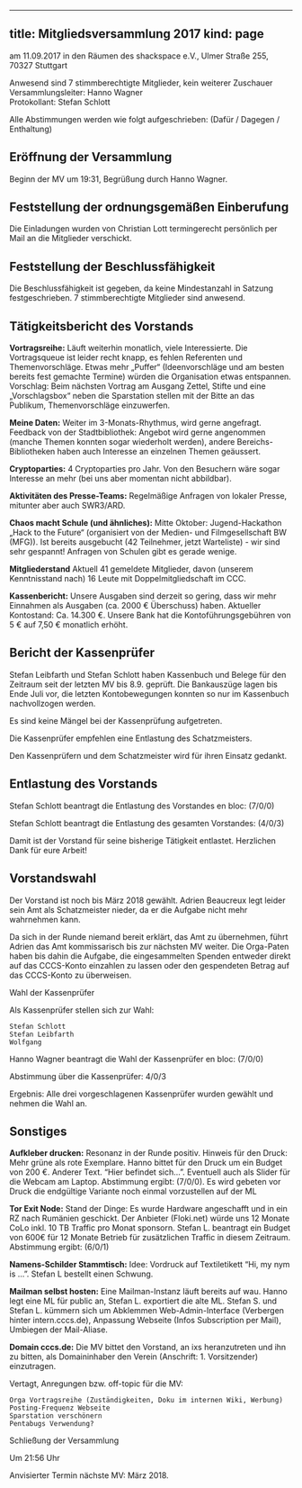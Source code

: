 -----
title: Mitgliedsversammlung 2017
kind: page
-----

am 11.09.2017 in den Räumen des shackspace e.V., Ulmer Straße 255, 70327 Stuttgart 

Anwesend sind 7 stimmberechtigte Mitglieder, kein weiterer Zuschauer  
Versammlungsleiter: Hanno Wagner  
Protokollant: Stefan Schlott

Alle Abstimmungen werden wie folgt aufgeschrieben: (Dafür / Dagegen / Enthaltung) 

## Eröffnung der Versammlung

Beginn der MV um 19:31, Begrüßung durch Hanno Wagner.

## Feststellung der ordnungsgemäßen Einberufung

Die Einladungen wurden von Christian Lott termingerecht persönlich per Mail an die Mitglieder verschickt.

## Feststellung der Beschlussfähigkeit

Die Beschlussfähigkeit ist gegeben, da keine Mindestanzahl in Satzung festgeschrieben. 7 stimmberechtigte Mitglieder sind anwesend.

## Tätigkeitsbericht des Vorstands

**Vortragsreihe:** Läuft weiterhin monatlich, viele Interessierte. Die Vortragsqueue ist leider recht knapp, es fehlen Referenten und Themenvorschläge. Etwas mehr „Puffer“ (Ideenvorschläge und am besten bereits fest gemachte Termine) würden die Organisation etwas entspannen. Vorschlag: Beim nächsten Vortrag am Ausgang Zettel, Stifte und eine „Vorschlagsbox“ neben die Sparstation stellen mit der Bitte an das Publikum, Themenvorschläge einzuwerfen.

**Meine Daten:** Weiter im 3-Monats-Rhythmus, wird gerne angefragt. Feedback von der Stadtbibliothek: Angebot wird gerne angenommen (manche Themen konnten sogar wiederholt werden), andere Bereichs-Bibliotheken haben auch Interesse an einzelnen Themen geäussert.

**Cryptoparties:** 4 Cryptoparties pro Jahr. Von den Besuchern wäre sogar Interesse an mehr (bei uns aber momentan nicht abbildbar).

**Aktivitäten des Presse-Teams:** Regelmäßige Anfragen von lokaler Presse, mitunter aber auch SWR3/ARD.

**Chaos macht Schule (und ähnliches):** Mitte Oktober: Jugend-Hackathon „Hack to the Future“ (organisiert von der Medien- und Filmgesellschaft BW (MFG)). Ist bereits ausgebucht (42 Teilnehmer, jetzt Warteliste) - wir sind sehr gespannt! Anfragen von Schulen gibt es gerade wenige.

**Mitgliederstand** Aktuell 41 gemeldete Mitglieder, davon (unserem Kenntnisstand nach) 16 Leute mit Doppelmitgliedschaft im CCC.

**Kassenbericht:** Unsere Ausgaben sind derzeit so gering, dass wir mehr Einnahmen als Ausgaben (ca. 2000 € Überschuss) haben. Aktueller Kontostand: Ca. 14.300 €. Unsere Bank hat die Kontoführungsgebühren von 5 € auf 7,50 € monatlich erhöht.

## Bericht der Kassenprüfer

Stefan Leibfarth und Stefan Schlott haben Kassenbuch und Belege für den Zeitraum seit der letzten MV bis 8.9. geprüft. Die Bankauszüge lagen bis Ende Juli vor, die letzten Kontobewegungen konnten so nur im Kassenbuch nachvollzogen werden.

Es sind keine Mängel bei der Kassenprüfung aufgetreten.

Die Kassenprüfer empfehlen eine Entlastung des Schatzmeisters.

Den Kassenprüfern und dem Schatzmeister wird für ihren Einsatz gedankt.

## Entlastung des Vorstands

Stefan Schlott beantragt die Entlastung des Vorstandes en bloc: (7/0/0)

Stefan Schlott beantragt die Entlastung des gesamten Vorstandes: (4/0/3)

Damit ist der Vorstand für seine bisherige Tätigkeit entlastet. Herzlichen Dank für eure Arbeit!

## Vorstandswahl

Der Vorstand ist noch bis März 2018 gewählt. Adrien Beaucreux legt leider sein Amt als Schatzmeister nieder, da er die Aufgabe nicht mehr wahrnehmen kann.

Da sich in der Runde niemand bereit erklärt, das Amt zu übernehmen, führt Adrien das Amt kommissarisch bis zur nächsten MV weiter. Die Orga-Paten haben bis dahin die Aufgabe, die eingesammelten Spenden entweder direkt auf das CCCS-Konto einzahlen zu lassen oder den gespendeten Betrag auf das CCCS-Konto zu überweisen.

Wahl der Kassenprüfer

Als Kassenprüfer stellen sich zur Wahl:

    Stefan Schlott
    Stefan Leibfarth
    Wolfgang

Hanno Wagner beantragt die Wahl der Kassenprüfer en bloc: (7/0/0)

Abstimmung über die Kassenprüfer: 4/0/3

Ergebnis: Alle drei vorgeschlagenen Kassenprüfer wurden gewählt und nehmen die Wahl an.

## Sonstiges

**Aufkleber drucken:** Resonanz in der Runde positiv. Hinweis für den Druck: Mehr grüne als rote Exemplare. Hanno bittet für den Druck um ein Budget von 200 €. Anderer Text. “Hier befindet sich…”. Eventuell auch als Slider für die Webcam am Laptop. Abstimmung ergibt: (7/0/0). Es wird gebeten vor Druck die endgültige Variante noch einmal vorzustellen auf der ML

**Tor Exit Node:** Stand der Dinge: Es wurde Hardware angeschafft und in ein RZ nach Rumänien geschickt. Der Anbieter (Floki.net) würde uns 12 Monate CoLo inkl. 10 TB Traffic pro Monat sponsorn. Stefan L. beantragt ein Budget von 600€ für 12 Monate Betrieb für zusätzlichen Traffic in diesem Zeitraum. Abstimmung ergibt: (6/0/1)

**Namens-Schilder Stammtisch:** Idee: Vordruck auf Textiletikett “Hi, my nym is …”. Stefan L bestellt einen Schwung.

**Mailman selbst hosten:** Eine Mailman-Instanz läuft bereits auf wau. Hanno legt eine ML für public an, Stefan L. exportiert die alte ML. Stefan S. und Stefan L. kümmern sich um Abklemmen Web-Admin-Interface (Verbergen hinter intern.cccs.de), Anpassung Webseite (Infos Subscription per Mail), Umbiegen der Mail-Aliase.

**Domain cccs.de:** Die MV bittet den Vorstand, an ixs heranzutreten und ihn zu bitten, als Domaininhaber den Verein (Anschrift: 1. Vorsitzender) einzutragen.

Vertagt, Anregungen bzw. off-topic für die MV:

    Orga Vortragsreihe (Zuständigkeiten, Doku im internen Wiki, Werbung)
    Posting-Frequenz Webseite
    Sparstation verschönern
    Pentabugs Verwendung?


Schließung der Versammlung

Um 21:56 Uhr

Anvisierter Termin nächste MV: März 2018.
